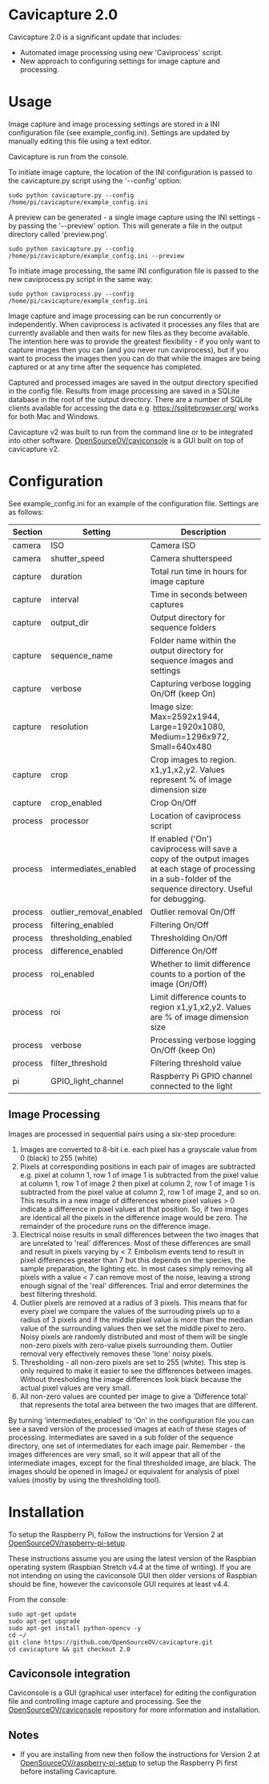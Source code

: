 # Cavicapture 2.0

Cavicapture 2.0 is a significant update that includes:

* Automated image processing using new 'Caviprocess' script.
* New approach to configuring settings for image capture and processing.

# Usage

Image capture and image processing settings are stored in a INI configuration file (see example_config.ini). Settings are updated by manually editing this file using a text editor. 

Cavicapture is run from the console. 

To initiate image capture, the location of the INI configuration is passed to the cavicapture.py script using the '--config' option:

```
sudo python cavicapture.py --config /home/pi/cavicapture/example_config.ini
```

A preview can be generated - a single image capture using the INI settings - by passing the '--preview' option. This will generate a file in the output directory called 'preview.png'.

```
sudo python cavicapture.py --config /home/pi/cavicapture/example_config.ini --preview
```

To initiate image processing, the same INI configuration file is passed to the new caviprocess.py script in the same way:

```
sudo python caviprocess.py --config /home/pi/cavicapture/example_config.ini
```

Image capture and image processing can be run concurrently or independently. When caviprocess is activated it processes any files that are currently available and then waits for new files as they become available. The intention here was to provide the greatest flexibility - if you only want to capture images then you can (and you never run caviprocess), but if you want to process the images then you can do that while the images are being captured or at any time after the sequence has completed.

Captured and processed images are saved in the output directory specified in the config file. Results from image processing are saved in a SQLite database in the root of the output directory. There are a number of SQLite clients available for accessing the data e.g. https://sqlitebrowser.org/ works for both Mac and Windows. 

Cavicapture v2 was built to run from the command line or to be integrated into other software. [OpenSourceOV/caviconsole](https://github.com/OpenSourceOV/caviconsole.git) is a GUI built on top of cavicapture v2.

# Configuration

See example_config.ini for an example of the configuration file. Settings are as follows:

Section | Setting | Description
------------ | ------------ | -------------
camera | ISO | Camera ISO
camera | shutter_speed | Camera shutterspeed
capture | duration | Total run time in hours for image capture
capture | interval | Time in seconds between captures
capture | output_dir | Output directory for sequence folders
capture | sequence_name | Folder name within the output directory for sequence images and settings
capture | verbose | Capturing verbose logging On/Off (keep On)
capture | resolution | Image size: Max=2592x1944, Large=1920x1080, Medium=1296x972, Small=640x480
capture | crop | Crop images to region. x1,y1,x2,y2. Values represent % of image dimension size
capture | crop_enabled | Crop On/Off
process | processor | Location of caviprocess script
process | intermediates_enabled | If enabled ('On') caviprocess will save a copy of the output images at each stage of processing in a sub-folder of the sequence directory. Useful for debugging.
process | outlier_removal_enabled | Outlier removal On/Off
process | filtering_enabled | Filtering On/Off
process | thresholding_enabled | Thresholding On/Off
process | difference_enabled | Difference On/Off
process | roi_enabled | Whether to limit difference counts to a portion of the image (On/Off)
process | roi | Limit difference counts to region x1,y1,x2,y2. Values are % of image dimension size
process | verbose | Processing verbose logging On/Off (keep On)
process | filter_threshold | Filtering threshold value
pi | GPIO_light_channel | Raspberry Pi GPIO channel connected to the light

## Image Processing

Images are processed in sequential pairs using a six-step procedure:

1. Images are converted to 8-bit i.e. each pixel has a grayscale value from 0 (black) to 255 (white)
2. Pixels at corresponding positions in each pair of images are subtracted e.g. pixel at column 1, row 1 of image 1 is subtracted from the pixel value at column 1, row 1 of image 2 then pixel at column 2, row 1 of image 1 is subtracted from the pixel value at column 2, row 1 of image 2, and so on. This results in a new image of differences where pixel values > 0 indicate a difference in pixel values at that position. So, if two images are identical all the pixels in the difference image would be zero. The remainder of the procedure runs on the difference image.
3. Electrical noise results in small differences between the two images that are unrelated to 'real' differences. Most of these differences are small and result in pixels varying by < 7. Embolism events tend to result in pixel differences greater than 7 but this depends on the species, the sample preparation, the lighting etc. In most cases simply removing all pixels with a value < 7 can remove most of the noise, leaving a strong enough signal of the 'real' differences. Trial and error determines the best filtering threshold. 
4. Outlier pixels are removed at a radius of 3 pixels. This means that for every pixel we compare the values of the surrouding pixels up to a radius of 3 pixels and if the middle pixel value is more than the median value of the surrounding values then we set the middle pixel to zero. Noisy pixels are randomly distributed and most of them will be single non-zero pixels with zero-value pixels surrounding them. Outlier removal very effectively removes these 'lone' noisy pixels.
5. Thresholding - all non-zero pixels are set to 255 (white). This step is only required to make it easier to see the differences between images. Without thresholding the image differences look black because the actual pixel values are very small.
6. All non-zero values are counted per image to give a 'Difference total' that represents the total area between the two images that are different.

By turning 'intermediates_enabled' to 'On' in the configuration file you can see a saved version of the processed images at each of these stages of processing. Intermediates are saved in a sub folder of the sequence directory, one set of intermediates for each image pair. Remember - the images differences are very small, so it will appear that all of the intermediate images, except for the final thresholded image, are black. The images should be opened in ImageJ or equivalent for analysis of pixel values (mostly by using the thresholding tool).

# Installation

To setup the Raspberry Pi, follow the instructions for Version 2 at [OpenSourceOV/raspberry-pi-setup](https://github.com/OpenSourceOV/raspberry-pi-setup.git).

These instructions assume you are using the latest version of the Raspbian operating system (Raspbian Stretch v4.4 at the time of writing). If you are not intending on using the caviconsole GUI then older versions of Raspbian should be fine, however the caviconsole GUI requires at least v4.4.

From the console:

```
sudo apt-get update
sudo apt-get upgrade
sudo apt-get install python-opencv -y
cd ~/
git clone https://github.com/OpenSourceOV/cavicapture.git
cd cavicapture && git checkout 2.0
```

## Caviconsole integration

Caviconsole is a GUI (graphical user interface) for editing the configuration file and controlling image capture and processing. See the [OpenSourceOV/caviconsole](https://github.com/OpenSourceOV/caviconsole.git) repository for more information and installation.

## Notes

* If you are installing from new then follow the instructions for Version 2 at [OpenSourceOV/raspberry-pi-setup](https://github.com/OpenSourceOV/raspberry-pi-setup.git) to setup the Raspberry Pi first before installing Cavicapture.
